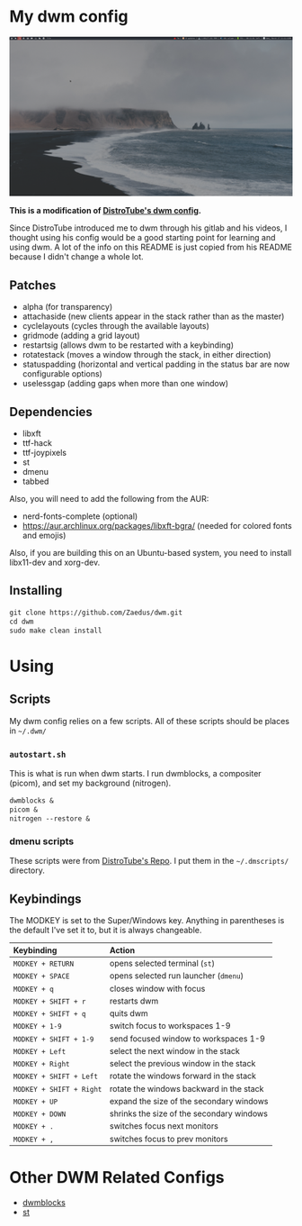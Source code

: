 # My dwm config

![Preview of my DWM config](https://raw.githubusercontent.com/Zaedus/dwm/master/dwm.png)

**This is a modification of [DistroTube's dwm config](https://gitlab.com/dwt1/dwm-distrotube).**

Since DistroTube introduced me to dwm through his gitlab and his videos, I thought using his config would be a good starting point for learning and using dwm. A lot of the info on this README is just copied from his README because I didn't change a whole lot.

## Patches

- alpha (for transparency)
- attachaside (new clients appear in the stack rather than as the master)
- cyclelayouts (cycles through the available layouts)
- gridmode (adding a grid layout)
- restartsig (allows dwm to be restarted with a keybinding)
- rotatestack (moves a window through the stack, in either direction)
- statuspadding (horizontal and vertical padding in the status bar are now configurable options)
- uselessgap (adding gaps when more than one window)

## Dependencies

- libxft
- ttf-hack
- ttf-joypixels
- st
- dmenu
- tabbed

Also, you will need to add the following from the AUR:

- nerd-fonts-complete (optional)
- https://aur.archlinux.org/packages/libxft-bgra/ (needed for colored fonts and emojis)

Also, if you are building this on an Ubuntu-based system, you need to install libx11-dev and xorg-dev.

## Installing

```
git clone https://github.com/Zaedus/dwm.git
cd dwm
sudo make clean install
```

# Using

## Scripts

My dwm config relies on a few scripts. All of these scripts should be places in `~/.dwm/`

### `autostart.sh`

This is what is run when dwm starts. I run dwmblocks, a compositer (picom), and set my background (nitrogen).

```
dwmblocks &
picom &
nitrogen --restore &
```

### dmenu scripts

These scripts were from [DistroTube's Repo](https://gitlab.com/dwt1/dmscripts). I put them in the `~/.dmscripts/` directory.

## Keybindings

The MODKEY is set to the Super/Windows key. Anything in parentheses is the default I've set it to, but it is always changeable.

| Keybinding               | Action                                    |
| :----------------------- | :---------------------------------------- |
| `MODKEY + RETURN`        | opens selected terminal (`st`)            |
| `MODKEY + SPACE`         | opens selected run launcher (`dmenu`)     |
| `MODKEY + q`             | closes window with focus                  |
| `MODKEY + SHIFT + r`     | restarts dwm                              |
| `MODKEY + SHIFT + q`     | quits dwm                                 |
| `MODKEY + 1-9`           | switch focus to workspaces 1-9            |
| `MODKEY + SHIFT + 1-9`   | send focused window to workspaces 1-9     |
| `MODKEY + Left`          | select the next window in the stack       |
| `MODKEY + Right`         | select the previous window in the stack   |
| `MODKEY + SHIFT + Left`  | rotate the windows forward in the stack   |
| `MODKEY + SHIFT + Right` | rotate the windows backward in the stack  |
| `MODKEY + UP`            | expand the size of the secondary windows  |
| `MODKEY + DOWN`          | shrinks the size of the secondary windows |
| `MODKEY + .`             | switches focus next monitors              |
| `MODKEY + ,`             | switches focus to prev monitors           |

# Other DWM Related Configs

- [dwmblocks](https://github.com/Zaedus/dwmblocks/)
- [st](https://github.com/Zaedus/st)

